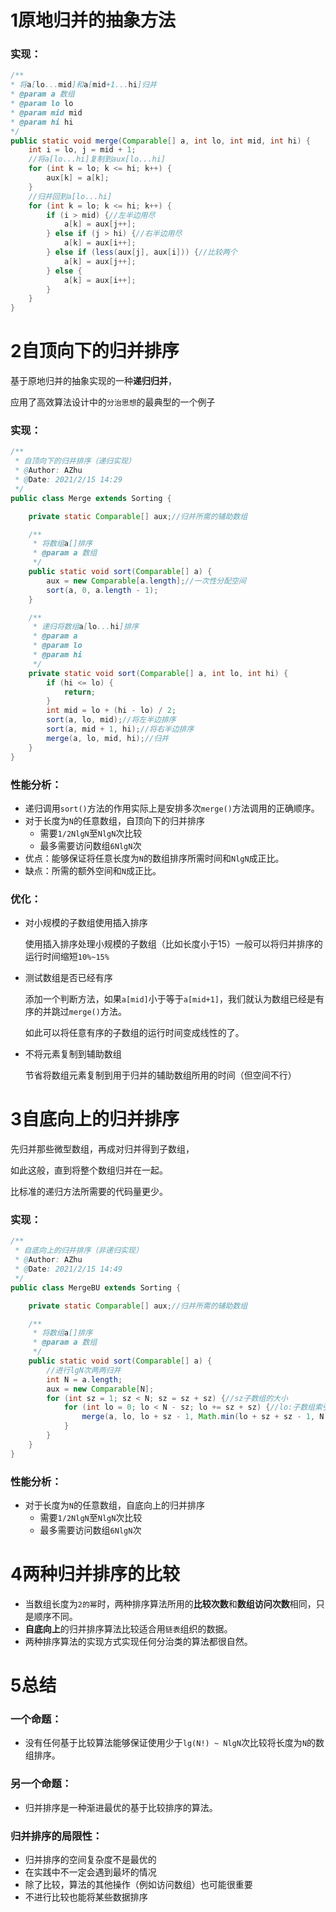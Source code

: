 # 1原地归并的抽象方法

### 实现：

```java
/**
* 将a[lo...mid]和a[mid+1...hi]归并
* @param a 数组
* @param lo lo
* @param mid mid
* @param hi hi
*/
public static void merge(Comparable[] a, int lo, int mid, int hi) {
    int i = lo, j = mid + 1;
    //将a[lo...hi]复制到aux[lo...hi]
    for (int k = lo; k <= hi; k++) {
        aux[k] = a[k];
    }
    //归并回到a[lo...hi]
    for (int k = lo; k <= hi; k++) {
        if (i > mid) {//左半边用尽
            a[k] = aux[j++];
        } else if (j > hi) {//右半边用尽
            a[k] = aux[i++];
        } else if (less(aux[j], aux[i])) {//比较两个
            a[k] = aux[j++];
        } else {
            a[k] = aux[i++];
        }
    }
}
```

# 2自顶向下的归并排序

基于原地归并的抽象实现的一种**递归归并**，

应用了高效算法设计中的`分治思想`的最典型的一个例子

### 实现：

```java
/**
 * 自顶向下的归并排序（递归实现）
 * @Author: AZhu
 * @Date: 2021/2/15 14:29
 */
public class Merge extends Sorting {

    private static Comparable[] aux;//归并所需的辅助数组

    /**
     * 将数组a[]排序
     * @param a 数组
     */
    public static void sort(Comparable[] a) {
        aux = new Comparable[a.length];//一次性分配空间
        sort(a, 0, a.length - 1);
    }

    /**
     * 递归将数组a[lo...hi]排序
     * @param a
     * @param lo
     * @param hi
     */
    private static void sort(Comparable[] a, int lo, int hi) {
        if (hi <= lo) {
            return;
        }
        int mid = lo + (hi - lo) / 2;
        sort(a, lo, mid);//将左半边排序
        sort(a, mid + 1, hi);//将右半边排序
        merge(a, lo, mid, hi);//归并
    }
}
```

### 性能分析：

- 递归调用`sort()`方法的作用实际上是安排多次`merge()`方法调用的正确顺序。
- 对于长度为`N`的任意数组，自顶向下的归并排序
  - 需要`1/2NlgN`至`NlgN`次比较
  - 最多需要访问数组`6NlgN`次
- 优点：能够保证将任意长度为`N`的数组排序所需时间和`NlgN`成正比。
- 缺点：所需的额外空间和`N`成正比。

### 优化：

- 对小规模的子数组使用插入排序

  使用插入排序处理小规模的子数组（比如长度小于15）一般可以将归并排序的运行时间缩短`10%~15%`

- 测试数组是否已经有序

  添加一个判断方法，如果`a[mid]`小于等于`a[mid+1]`，我们就认为数组已经是有序的并跳过`merge()`方法。

  如此可以将任意有序的子数组的运行时间变成线性的了。

- 不将元素复制到辅助数组

  节省将数组元素复制到用于归并的辅助数组所用的时间（但空间不行）

# 3自底向上的归并排序

先归并那些微型数组，再成对归并得到子数组，

如此这般，直到将整个数组归并在一起。

比标准的递归方法所需要的代码量更少。

### 实现：

```java
/**
 * 自底向上的归并排序（非递归实现）
 * @Author: AZhu
 * @Date: 2021/2/15 14:49
 */
public class MergeBU extends Sorting {

    private static Comparable[] aux;//归并所需的辅助数组

    /**
     * 将数组a[]排序
     * @param a 数组
     */
    public static void sort(Comparable[] a) {
        //进行lgN次两两归并
        int N = a.length;
        aux = new Comparable[N];
        for (int sz = 1; sz < N; sz = sz + sz) {//sz子数组的大小
            for (int lo = 0; lo < N - sz; lo += sz + sz) {//lo:子数组索引
                merge(a, lo, lo + sz - 1, Math.min(lo + sz + sz - 1, N - 1));
            }
        }
    }
}
```

### 性能分析：

- 对于长度为`N`的任意数组，自底向上的归并排序
  - 需要`1/2NlgN`至`NlgN`次比较
  - 最多需要访问数组`6NlgN`次

# 4两种归并排序的比较

- 当数组长度为`2的幂`时，两种排序算法所用的**比较次数**和**数组访问次数**相同，只是顺序不同。
- **自底向上**的归并排序算法比较适合用`链表`组织的数据。
- 两种排序算法的实现方式实现任何分治类的算法都很自然。

# 5总结

### 一个命题：

- 没有任何基于比较算法能够保证使用少于`lg(N!) ~ NlgN`次比较将长度为`N`的数组排序。

### 另一个命题：

- 归并排序是一种渐进最优的基于比较排序的算法。

### 归并排序的局限性：

- 归并排序的空间复杂度不是最优的
- 在实践中不一定会遇到最坏的情况
- 除了比较，算法的其他操作（例如访问数组）也可能很重要
- 不进行比较也能将某些数据排序

